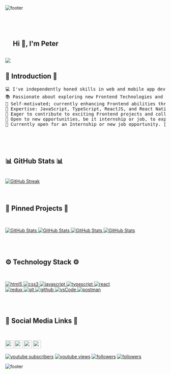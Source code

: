 ![footer](https://github.com/JayantGoel001/JayantGoel001/blob/master/WEBP/footer.webp)

</br>
</br>

<section>
<div id="user-content-toc">
  <ul align="left">  
    <summary><h1 style="display: inline-block">Hi 👋, I'm Peter</h1></summary>
  </ul>
</div>
</section>

<p align="left">
  <a href="https://github.com/pzajas/readme-typing-svg"><img src="https://readme-typing-svg.herokuapp.com?lines=Self+Thought+Developer+;Full+Stack+Web+Developer;JS%20|%20TS%20|%20NOBS%20Enthusiast;Graphic%20Designer;Always%20learning%20new%20things&left=true&width=500&height=50"></a>
</p>


<!--- Introduction (start) -->
<section>
  <h2 align="left">📜 Introduction 📜</h2>
  <pre align="left">
💻 I've independently honed skills in web and mobile app development.    
📚 Passionate about exploring new Frontend Technologies and staying up-to-date.
📝 Self-motivated; currently enhancing Frontend abilities through personal projects.
🔭 Expertise: JavaScript, TypeScript, ReactJS, and React Native.
🌱 Eager to contribute to exciting Frontend projects and collaborate with developers.
🚩 Open to new opportunities, be it internship or job, to expand Frontend knowledge.
🤔 Currently open for an Internship or new job opportunity. [My Resume](https://example.com/your-resume).
  </pre>
</section>

<!--- Introduction (end) -->

</br>
</br>

<!--- GitHub Stats (start) -->
<section>
  <h2 align="left">📊 GitHub Stats 📊</h2>
</br>  
  <div align="left">   
    <a href="https://github.com/pzajas">
      <img src="https://github-readme-streak-stats.herokuapp.com/?user=pzajas&theme=radical&hide_border=true&background=0d1117](https://streak-stats.demolab.com?user=&theme=radical&hide_border=true&card_width=800&background=0D1117)(https://git.io/streak-stats)" alt="GitHub Streak" />      
    </a>
  </div>
</section>
<!--- GitHub Stats (end) -->

</br>
</br>


<!--- Pinned Projects (start) -->
<section>
  <h2 align="left">📌 Pinned Projects 📌</h2>
</br>  
  <p align="left">
    <a href="https://github.com/pzajas/native-wordle-app.git">
      <img src="https://github-readme-stats.vercel.app/api/pin/?username=pzajas&repo=native-wordle-app&hide_border=true&theme=radical" alt="GitHub Stats" />
    </a>
    <a href="https://github.com/pzajas/node-todo-api.git">
      <img src="https://github-readme-stats.vercel.app/api/pin/?username=pzajas&repo=node-todo-api&hide_border=true&theme=radical" alt="GitHub Stats" />
    </a>      
      <a href="https://github.com/pzajas/react-memory-app.git">
      <img src="https://github-readme-stats.vercel.app/api/pin/?username=pzajas&repo=react-memory-app&hide_border=true&theme=radical" alt="GitHub Stats" />
    </a>
    <a href="https://github.com/pzajas/react-currency-app.git">
      <img src="https://github-readme-stats.vercel.app/api/pin/?username=pzajas&repo=react-currency-app&hide_border=true&theme=radical" alt="GitHub Stats" />
    </a>  
  </p>
</section>
<!--- Pinned Projects (end) -->

</br>
</br>


<!--- Technology Stack (start) -->
<section>
  <h2 align="left">⚙️ Technology Stack ⚙️</h2>
</br>  
  <p align="left"> 
    <a href="https://www.w3.org/html/" target="_blank"> 
    <img src="https://img.shields.io/badge/html-E34F26.svg?style=for-the-badge&logo=html5&logoColor=white"
      alt="html5"/> 
    </a>
    <a href="https://www.w3schools.com/css/" target="_blank">
    <img src="https://img.shields.io/badge/css-1572B6.svg?style=for-the-badge&logo=css3&logoColor=white"
      alt="css3"/>
    </a>
    <a href="https://developer.mozilla.org/en-US/docs/Web/JavaScript" target="_blank"> 
    <img src="https://img.shields.io/badge/Javascript-F7DF1E.svg?style=for-the-badge&logo=javascript&logoColor=black"
      alt="javascript"/> 
    </a>
    <a href="https://www.typescriptlang.org/" target="_blank"> 
    <img src="https://img.shields.io/badge/typescript-3178C6.svg?style=for-the-badge&logo=typescript&logoColor=white"
      alt="typescript"/>
    </a>
    <a href="https://reactjs.org/" target="_blank"> 
    <img src="https://img.shields.io/badge/reactjs-61DAFB.svg?style=for-the-badge&logo=react&logoColor=black"
      alt="react"/> 
    </a>
    <br>
    <a href="https://redux.js.org" target="_blank"> 
    <img src="https://img.shields.io/badge/redux-764ABC.svg?style=for-the-badge&logo=redux&logoColor=white" alt="redux"/> 
    </a> 
    <a href="https://git-scm.com/" target="_blank">
    <img src="https://img.shields.io/badge/git-F05032.svg?style=for-the-badge&logo=git&logoColor=white"
      alt="git"/>
    </a>
    <a href="https://github.com/ELanza-48" target="_blank">
    <img src="https://img.shields.io/badge/github-181717.svg?style=for-the-badge&logo=github&logoColor=white&color=green" alt="github" />
    </a>  
    <a href="https://code.visualstudio.com/" target="_blank">
    <img src="https://img.shields.io/badge/vscode-007ACC.svg?style=for-the-badge&logo=visualstudiocode&logoColor=white" alt="vsCode"/> 
    </a>
    <a href="https://postman.com" target="_blank"> 
    <img src="https://img.shields.io/badge/postman-FF6C37.svg?style=for-the-badge&logo=postman&logoColor=white" alt="postman"/>
    </a>  
  </p>
</section>
<!--- Technology Stack (end) -->

</br>
</br>


<!--- Social Media Links (start) -->
<section>
  <h2 align="left">🔗 Social Media Links 🔗</h2>
</br>  
  <p align="left">
    <a href="https://www.twitter.com/pzajas"><img src="https://img.shields.io/badge/twitter-%231DA1F2.svg?&style=for-the-badge&logo=twitter&logoColor=white" height=25></a>
    <a href="https://www.linkedin.com/in/pzajas"><img src="https://img.shields.io/badge/linkedin-%230077B5.svg?&style=for-the-badge&logo=linkedin&logoColor=white" height=25></a>
    <a href="https://www.instagram.com/pzajas/"><img src="https://img.shields.io/badge/instagram-%23E4405F.svg?&style=for-the-badge&logo=instagram&logoColor=white" height=25></a>
    <a href="https://www.youtube.com/@pzajas"><img src="https://img.shields.io/badge/youtube-%2312100E.svg?&style=for-the-badge&logo=youtube&logoColor=white" height=25></a>
  </p>
</section>
<!--- Social Media Links (end) -->

<p align="left">
  <a href="https://www.youtube.com/c/pzajas?sub_confirmation=1"><img alt="youtube subscribers" title="Subscribe to my YouTube channel" src="https://freshidea.com/jonah/youtube-api/subscribers-badge.php?color=red&label=Subscribe&style=for-the-badge"/></a> 
  <a href="https://www.youtube.com/c/pzajas"><img alt="youtube views" title="YouTube views" src="https://freshidea.com/jonah/youtube-api/view-count-badge-temp.php?label=Views&color=e1ad0e&style=for-the-badge#2"/></a> 
  <a href="https://twitter.com/pzajas"><img alt="followers" title="Follow me on Twitter" src="https://img.shields.io/twitter/follow/pzajas?color=55960c&label=Follow&logo=twitter&logoColor=white&style=for-the-badge"/></a>
  <a href="https://github.com/pzajas"><img alt="followers" title="Follow me on Github" src="https://img.shields.io/github/followers/pzajas?color=236ad3&style=for-the-badge&logo=github&label=Follow"/></a>
</p>

![footer](https://github.com/JayantGoel001/JayantGoel001/blob/master/WEBP/footer.webp)

